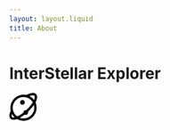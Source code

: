 ```yaml
---
layout: layout.liquid
title: About
---
```


# **InterStellar Explorer**
<img class="about" alt="pine" src="/images/saturn-svgrepo-com.svg" width="50" />